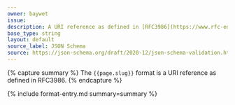 ```yaml
---
owner: baywet
issue:
description: A URI reference as defined in [RFC3986](https://www.rfc-editor.org/info/rfc3986)
base_type: string
layout: default
source_label: JSON Schema
source: https://json-schema.org/draft/2020-12/json-schema-validation.html#name-resource-identifiers
---
```


{% capture summary %}
The `{{page.slug}}` format is a URI reference as defined in RFC3986.
{% endcapture %}

{% include format-entry.md summary=summary %}
